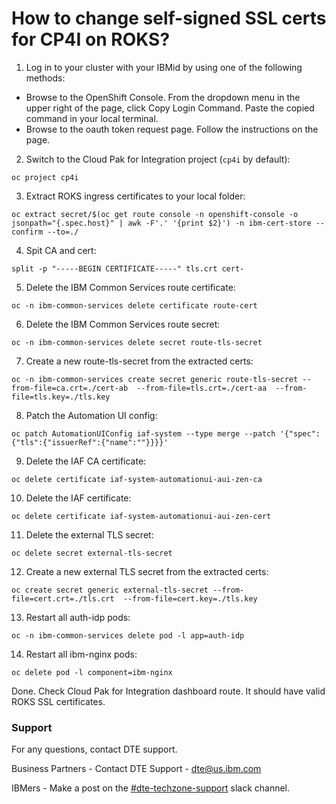 # How to change self-signed SSL certs for CP4I on ROKS?

1. Log in to your cluster with your IBMid by using one of the following methods:

- Browse to the OpenShift Console. From the dropdown menu in the upper right of the page, click Copy Login Command. Paste the copied command in your local terminal.
- Browse to the oauth token request page. Follow the instructions on the page.

2. Switch to the Cloud Pak for Integration project (`cp4i` by default):
```
oc project cp4i
```

3. Extract ROKS ingress certificates to your local folder:
```
oc extract secret/$(oc get route console -n openshift-console -o jsonpath="{.spec.host}" | awk -F'.' '{print $2}') -n ibm-cert-store --confirm --to=./
```

4. Spit CA and cert:
```
split -p "-----BEGIN CERTIFICATE-----" tls.crt cert-
```

5. Delete the IBM Common Services route certificate:
```
oc -n ibm-common-services delete certificate route-cert
```

6. Delete the IBM Common Services route secret:
```
oc -n ibm-common-services delete secret route-tls-secret
```

7. Create a new route-tls-secret from the extracted certs:
```
oc -n ibm-common-services create secret generic route-tls-secret --from-file=ca.crt=./cert-ab  --from-file=tls.crt=./cert-aa  --from-file=tls.key=./tls.key
```

8. Patch the Automation UI config:
```
oc patch AutomationUIConfig iaf-system --type merge --patch '{"spec":{"tls":{"issuerRef":{"name":""}}}}' 
```

9. Delete the IAF CA certificate:
```
oc delete certificate iaf-system-automationui-aui-zen-ca
```

10. Delete the IAF certificate:
```
oc delete certificate iaf-system-automationui-aui-zen-cert
```

11. Delete the external TLS secret:
```
oc delete secret external-tls-secret
```

12. Create a new external TLS secret from the extracted certs:
```
oc create secret generic external-tls-secret --from-file=cert.crt=./tls.crt  --from-file=cert.key=./tls.key
```

13. Restart all auth-idp pods:
```
oc -n ibm-common-services delete pod -l app=auth-idp
```

14. Restart all ibm-nginx pods:
```
oc delete pod -l component=ibm-nginx
```

Done. Check Cloud Pak for Integration dashboard route. It should have valid ROKS SSL certificates.

### Support

For any questions, contact DTE support.

Business Partners - Contact DTE Support - dte@us.ibm.com

IBMers - Make a post on the [#dte-techzone-support](https://ibm-dte.slack.com/archives/C0124J683GW) slack channel.
